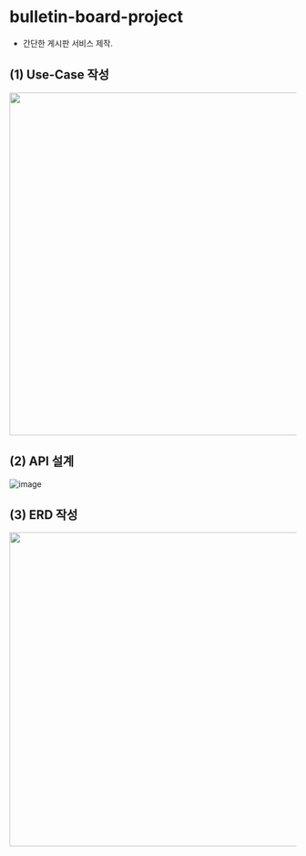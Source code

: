 # bulletin-board-project
- 간단한 게시판 서비스 제작.

## (1) Use-Case 작성
<img src="https://user-images.githubusercontent.com/97524700/229336351-7f32e4da-a531-4e83-a5d3-bd2eeeeb9dae.png" width="750" height="600"/>
  
## (2) API 설계
![image](https://user-images.githubusercontent.com/97524700/229285783-c586ab20-bd77-4871-a89d-1a6c5c410135.png)

## (3) ERD 작성
<img src="https://user-images.githubusercontent.com/97524700/229336399-72cd4500-acc5-4cac-9873-ed2d6b2c1365.png" width="750" height="550"/>

